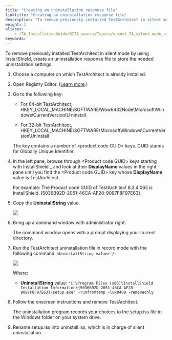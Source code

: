 ```yaml
--- 
title: "Creating an uninstallation response file"
linktitle: "Creating an uninstallation response file"
description: "To remove previously installed TestArchitect in silent mode by using InstallShield, create an uninstallation response file to store the needed uninstallation settings."
weight: 1
aliases: 
    - /TA_InstallationGuide/DITA_source/Topics/uninst_TA_silent_mode_creating_response_file.html
keywords: 
---
```


To remove previously installed TestArchitect in silent mode by using InstallShield, create an uninstallation response file to store the needed uninstallation settings.

1.  Choose a computer on which TestArchitect is already installed.

2.  Open Registry Editor. \([Learn more](https://support.microsoft.com/en-au/help/4027573/windows-open-registry-editor-in-windows-10).\)

3.  Go to the following key:

    -   For 64-bit TestArchitect, HKEY\_LOCAL\_MACHINE\\SOFTWARE\\Wow6432Node\\Microsoft\\Windows\\CurrentVersion\\U ninstall.

    -   For 32-bit TestArchitect, HKEY\_LOCAL\_MACHINE\\SOFTWARE\\Microsoft\\Windows\\CurrentVersion\\Uninstall

    The key contains a number of <product code GUID\> keys. GUID stands for Globally Unique Identifier.

4.  In the left pane, browse through <Product code GUID\> keys starting with InstallShield \_ and look at their **DisplayName** values in the right pane until you find the <Product code GUID\> key whose **DisplayName** value is TestArchitect.

    For example: The Product code GUID of TestArchitect 8.3.4.065 is InstallShield\_\{5036B92D-2051-46CA-AF28-9097F8F97E63\}.

5.  Copy the **UninstallString** value.

    ![](/images/TA_InstallationGuide/DITA_source/Images/UninstallString.png)

6.  Bring up a command window with administrator right.

    The command window opens with a prompt displaying your current directory.

7.  Run the TestArchitect uninstallation file in record mode with the following command: `<UninstallString value> /r`

    ![](/images/TA_InstallationGuide/DITA_source/Images/Cmd%20-%20create%20uninstallation%20response%20file.png)

    Where:

    -   **UninstallString** value: `"C:\Program Files (x86)\InstallShield Installation Information\{5036B92D-2051-46CA-AF28-9097F8F97E63}\setup.exe" -runfromtemp -l0x0409 -removeonly`
8.  Follow the onscreen instructions and remove TestArchitect.

    The uninstallation program records your choices to the setup.iss file in the Windows folder on your system drive.

9.  Rename setup.iss into uninstall.iss, which is in charge of silent uninstallation.


